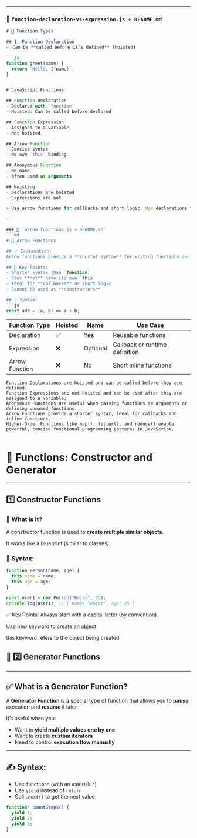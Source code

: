 
---

### 🔹 `function-declaration-vs-expression.js + README.md`
```md
# 📘 Function Types

## 1. Function Declaration
✅ Can be **called before it's defined** (hoisted)

```js
function greet(name) {
  return `Hello, ${name}`;
}


# JavaScript Functions

## Function Declaration
- Declared with `function`
- Hoisted: Can be called before declared

## Function Expression
- Assigned to a variable
- Not hoisted

## Arrow Function
- Concise syntax
- No own `this` binding

## Anonymous Function
- No name
- Often used as arguments

## Hoisting
- Declarations are hoisted
- Expressions are not

> Use arrow functions for callbacks and short logic. Use declarations for reusable named functions.

---

### 🔹 `arrow-functions.js + README.md`
```md
# 🔼 Arrow Functions

## ✅ Explanation:
Arrow functions provide a **shorter syntax** for writing functions and **do not bind their own `this`**.

## 🔑 Key Points:
- Shorter syntax than `function`
- Does **not** have its own `this`
- Ideal for **callbacks** or short logic
- Cannot be used as **constructors**

## 💡 Syntax:
```js
const add = (a, b) => a + b;

```
| Function Type  | Hoisted | Name     | Use Case                       |
| -------------- | ------- | -------- | ------------------------------ |
| Declaration    | ✅       | Yes      | Reusable functions             |
| Expression     | ❌       | Optional | Callback or runtime definition |
| Arrow Function | ❌       | No       | Short inline functions         |


```
Function Declarations are hoisted and can be called before they are defined.
Function Expressions are not hoisted and can be used after they are assigned to a variable.
Anonymous Functions are useful when passing functions as arguments or defining unnamed functions.
Arrow Functions provide a shorter syntax, ideal for callbacks and inline functions.
Higher-Order Functions like map(), filter(), and reduce() enable powerful, concise functional programming patterns in JavaScript.


```
# 🧠 Functions: Constructor and Generator

---

## 1️⃣ Constructor Functions

### 🧾 What is it?

A constructor function is used to **create multiple similar objects**.

It works like a blueprint (similar to classes).

### 🧩 Syntax:

```js
function Person(name, age) {
  this.name = name;
  this.age = age;
}

const user1 = new Person("Rajat", 25);
console.log(user1); // { name: "Rajat", age: 25 }


```
✅ Key Points:
Always start with a capital letter (by convention)

Use new keyword to create an object

this keyword refers to the object being created


## 🔁 2️⃣ Generator Functions

---

## ✅ What is a Generator Function?

A **Generator Function** is a special type of function that allows you to **pause** execution and **resume** it later.

It’s useful when you:
- Want to **yield multiple values one by one**
- Want to create **custom iterators**
- Need to control **execution flow manually**

---

## ✍️ Syntax:

- Use `function*` (with an asterisk `*`)
- Use `yield` instead of `return`
- Call `.next()` to get the next value

```js
function* countSteps() {
  yield 1;
  yield 2;
  yield 3;
}
